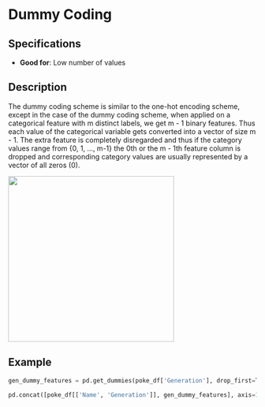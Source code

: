 # Dummy Coding

## Specifications

- **Good for**: Low number of values

## Description

The dummy coding scheme is similar to the one-hot encoding scheme, except in the case of the dummy coding scheme, when applied on a categorical feature with m distinct labels, we get m - 1 binary features. Thus each value of the categorical variable gets converted into a vector of size m - 1. The extra feature is completely disregarded and thus if the category values range from {0, 1, …, m-1} the 0th or the m - 1th feature column is dropped and corresponding category values are usually represented by a vector of all zeros (0).

<img src="image1.jpg" style="width:3.5in" />

## Example

```python
gen_dummy_features = pd.get_dummies(poke_df['Generation'], drop_first=True)

pd.concat([poke_df[['Name', 'Generation']], gen_dummy_features], axis=1).iloc[4:10]
```
